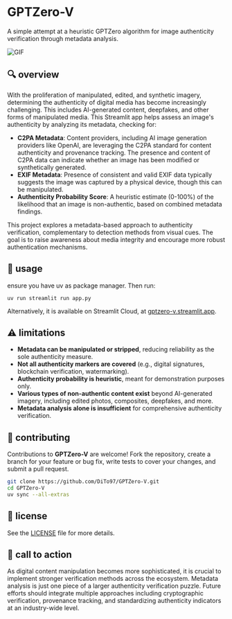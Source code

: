 # GPTZero-V

A simple attempt at a heuristic GPTZero algorithm for image authenticity verification through metadata analysis.

![GIF](static/GPTZero-V.gif)

## 🔍 overview

With the proliferation of manipulated, edited, and synthetic imagery, determining the authenticity of digital media has become increasingly challenging. This includes AI-generated content, deepfakes, and other forms of manipulated media. This Streamlit app helps assess an image's authenticity by analyzing its metadata, checking for:

- **C2PA Metadata**: Content providers, including AI image generation providers like OpenAI, are leveraging the C2PA standard for content authenticity and provenance tracking. The presence and content of C2PA data can indicate whether an image has been modified or synthetically generated.
- **EXIF Metadata**: Presence of consistent and valid EXIF data typically suggests the image was captured by a physical device, though this can be manipulated.
- **Authenticity Probability Score**: A heuristic estimate (0-100%) of the likelihood that an image is non-authentic, based on combined metadata findings.

This project explores a metadata-based approach to authenticity verification, complementary to detection methods from visual cues. The goal is to raise awareness about media integrity and encourage more robust authentication mechanisms.

## 🚀 usage

ensure you have uv as package manager. Then run:

```shell
uv run streamlit run app.py
```

Alternatively, it is available on Streamlit Cloud, at [gptzero-v.streamlit.app](https://gptzero-v.streamlit.app).

## ⚠️ limitations

- **Metadata can be manipulated or stripped**, reducing reliability as the sole authenticity measure.
- **Not all authenticity markers are covered** (e.g., digital signatures, blockchain verification, watermarking).
- **Authenticity probability is heuristic**, meant for demonstration purposes only.
- **Various types of non-authentic content exist** beyond AI-generated imagery, including edited photos, composites, deepfakes, and more.
- **Metadata analysis alone is insufficient** for comprehensive authenticity verification.

## 🤝 contributing

Contributions to **GPTZero-V** are welcome! Fork the repository, create a branch for your feature or bug fix, write tests to cover your changes, and submit a pull request.

```bash
git clone https://github.com/DiTo97/GPTZero-V.git
cd GPTZero-V
uv sync --all-extras
```

## 🔗 license

See the [LICENSE](LICENSE) file for more details.

## 📢 call to action

As digital content manipulation becomes more sophisticated, it is crucial to implement stronger verification methods across the ecosystem. Metadata analysis is just one piece of a larger authenticity verification puzzle. Future efforts should integrate multiple approaches including cryptographic verification, provenance tracking, and standardizing authenticity indicators at an industry-wide level.
